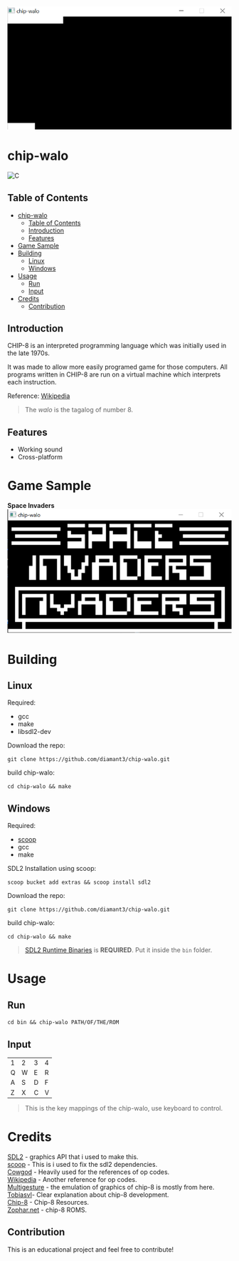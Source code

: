 ![chip-walo](images/chip-walo.gif)

# chip-walo

![C](https://img.shields.io/badge/Language-c-gold?style=for-the-badge)

## Table of Contents

- [chip-walo](#chip-walo)
  - [Table of Contents](#table-of-contents)
  - [Introduction](#introduction)
  - [Features](#features)
- [Game Sample](#game-sample)
- [Building](#building)
  - [Linux](#linux)
  - [Windows](#windows)
- [Usage](#usage)
  - [Run](#run)
  - [Input](#input)
- [Credits](#credits)
  - [Contribution](#contribution)

## Introduction

CHIP-8 is an interpreted programming language which was initially used in the late 1970s. 

It was made to allow more easily programed game for those computers. All programs written in CHIP-8 are run on a virtual machine which interprets each instruction.

Reference: [Wikipedia](https://en.wikipedia.org/wiki/CHIP-8)

> The *walo* is the tagalog of number 8.

## Features

- Working sound
- Cross-platform

# Game Sample

**Space Invaders**
![Space Invaders](images/Space_Invaders.png)

# Building

## Linux

Required:
- gcc
- make
- libsdl2-dev

Download the repo:

```
git clone https://github.com/diamant3/chip-walo.git
``` 

build chip-walo:

```
cd chip-walo && make
```

## Windows

Required:

- [scoop](https://scoop.sh/)
- gcc
- make

SDL2 Installation using scoop:

```
scoop bucket add extras && scoop install sdl2
```

Download the repo:

```
git clone https://github.com/diamant3/chip-walo.git
``` 

build chip-walo:

```
cd chip-walo && make
```

 > [SDL2 Runtime Binaries](https://www.libsdl.org/download-2.0.php) is **REQUIRED**. Put it inside the ``` bin ``` folder.

# Usage

## Run

```
cd bin && chip-walo PATH/OF/THE/ROM
```

## Input

<table>
  <tr>
      <td>1</td>
      <td>2</td>
      <td>3</td>
      <td>4</td>
  </tr>
  <tr>
      <td>Q</td>
      <td>W</td>
      <td>E</td>
      <td>R</td>
  </tr>
  <tr>
      <td>A</td>
      <td>S</td>
      <td>D</td>
      <td>F</td>
  </tr>
  <tr>
      <td>Z</td>
      <td>X</td>
      <td>C</td>
      <td>V</td>
  </tr>
</table>

> This is the key mappings of the chip-walo, use keyboard to control.

# Credits

[SDL2](https://www.libsdl.org/) - graphics API that i used to make this.<br>
[scoop](https://scoop.sh/) - This is i used to fix the sdl2 dependencies.<br>
[Cowgod](http://devernay.free.fr/hacks/chip8/C8TECH10.HTM) - Heavily used for the references of op codes.<br>
[Wikipedia](https://en.wikipedia.org/wiki/CHIP-8) - Another reference for op codes.<br>
[Multigesture](https://multigesture.net/articles/how-to-write-an-emulator-chip-8-interpreter/) - the emulation of graphics of chip-8 is mostly from here.<br>
[Tobiasvl](https://tobiasvl.github.io/blog/write-a-chip-8-emulator/)- Clear explanation about chip-8 development.<br>
[Chip-8](https://chip-8.github.io/links/) - Chip-8 Resources.<br>
[Zophar.net](https://www.zophar.net/pdroms/chip8.html) - chip-8 ROMS.<br>

## Contribution

This is an educational project and feel free to contribute!
